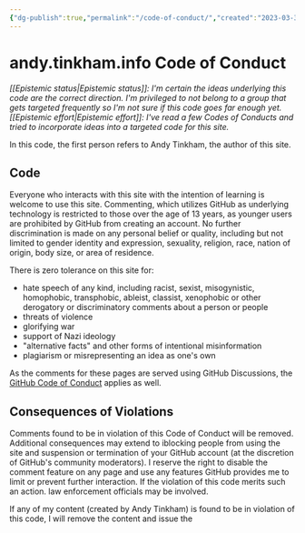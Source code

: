 ```yaml
---
{"dg-publish":true,"permalink":"/code-of-conduct/","created":"2023-03-30T18:07:58.833-05:00","updated":"2023-03-30T19:19:36.944-05:00"}
---
```



# andy.tinkham.info Code of Conduct

_[[Epistemic status\|Epistemic status]]:  I'm certain the ideas underlying this code are the correct direction. I'm privileged to not belong to a group that gets targeted frequently so I'm not sure if this code goes far enough yet._
_[[Epistemic effort\|Epistemic effort]]: I've read a few Codes of Conducts and tried to incorporate ideas into a targeted code for this site._

In this code, the first person refers to Andy Tinkham, the author of this site.

## Code

Everyone who interacts with this site with the intention of learning is welcome to use this site. Commenting, which utilizes GitHub as underlying technology is restricted to those over the age of 13 years, as younger users are prohibited by GitHub from creating an account. No further discrimination is made on any personal belief or quality, including but not limited to gender identity and expression, sexuality, religion, race, nation of origin, body size, or area of residence.

There is zero tolerance on this site for:
- hate speech of any kind, including racist, sexist, misogynistic, homophobic, transphobic, ableist, classist, xenophobic or other derogatory or discriminatory comments about a person or people 
- threats of violence
- glorifying war
- support of Nazi ideology
- "alternative facts" and other forms of intentional misinformation
- plagiarism or misrepresenting an idea as one's own

As the comments for these pages are served using GitHub Discussions, the [GitHub Code of Conduct](https://docs.github.com/en/site-policy/github-terms/github-community-code-of-conduct) applies as well. 

## Consequences of Violations

Comments found to be in violation of this Code of Conduct will be removed. Additional consequences may extend to iblocking people from using the site and suspension or termination of your GitHub account (at the discretion of GitHub's community moderators). I reserve the right to disable the comment feature on any page and use any features GitHub provides me to limit or prevent further interaction.  If the violation of this code merits such an action. law enforcement officials may be involved.

If any of my content (created by Andy Tinkham) is found to be in violation of this code, I will remove the content and issue the


